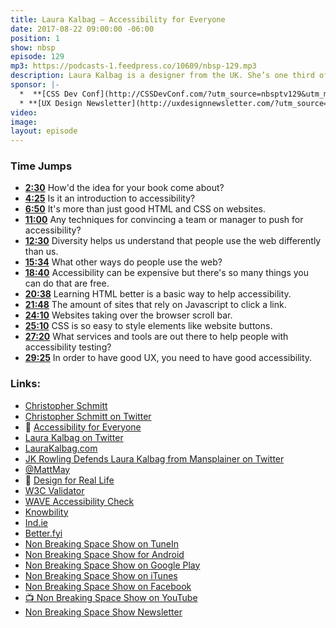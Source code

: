 ```yaml
---
title: Laura Kalbag — Accessibility for Everyone
date: 2017-08-22 09:00:00 -06:00
position: 1
show: nbsp
episode: 129
mp3: https://podcasts-1.feedpress.co/10609/nbsp-129.mp3
description: Laura Kalbag is a designer from the UK. She’s one third of Ind.ie, a tiny social enterprise working for social justice in the digital age. At Ind.ie, Laura works on a web privacy tool called Better. Her first book, *Accessibility for Everyone*, is published by A Book Apart.
sponsor: |-
  *  **[CSS Dev Conf](http://CSSDevConf.com/?utm_source=nbsptv129&utm_medium=podcast&utm_campaign=cssdevconf2017)** — Conference dedicated to CSS and its super friend technologies like JavaScript, Sass, npm, and more. A limited supply of Early Bird Tickets now on sale. [Register now!](http://CSSDevConf.com/?utm_source=nbsptv129&utm_medium=podcast&utm_campaign=cssdevconf2017)
  * **[UX Design Newsletter](http://uxdesignnewsletter.com/?utm_source=nbsptv129&utm_medium=podcast&utm_campaign=uxdesignnewsletter)** — A weekly free newsletter containing a collection of tutorials, articles, and videos about front-end design and development, plus tips on how to bring better engagement to the multi-device world curated by Christopher Schmitt. [Sign up now!](http://uxdesignnewsletter.com/?utm_source=nbsptv129&utm_medium=podcast&utm_campaign=uxdesignnewsletter)
video:
image:
layout: episode
---
```


### Time Jumps

* **[2:30](#t=2:30)** How'd the idea for your book come about?
* **[4:25](#t=4:25)** Is it an introduction to accessibility?
* **[6:50](#t=6:50)** It's more than just good HTML and CSS on websites.
* **[11:00](#t=11:00)** Any techniques for convincing a team or manager to push for accessibility?
* **[12:30](#t=12:30)** Diversity helps us understand that people use the web differently than us.
* **[15:34](#t=15:34)** What other ways do people use the web?
* **[18:40](#t=18:40)** Accessibility can be expensive but there's so many things you can do that are free.
* **[20:38](#t=20:38)** Learning HTML better is a basic way to help accessibility.
* **[21:48](#t=21:48)** The amount of sites that rely on Javascript to click a link.
* **[24:10](#t=24:10)** Websites taking over the browser scroll bar.
* **[25:10](#t=25:10)** CSS is so easy to style elements like website buttons.
* **[27:20](#t=27:20)** What services and tools are out there to help people with accessibility testing?
* **[29:25](#t=29:25)** In order to have good UX, you need to have good accessibility.


### Links:

* [Christopher Schmitt](http://Christopher.org)
* [Christopher Schmitt on Twitter](https://twitter.com/teleject)
* 📘 [Accessibility for Everyone](https://abookapart.com/products/accessibility-for-everyone)
* [Laura Kalbag on Twitter](https://twitter.com/laurakalbag)
* [LauraKalbag.com](https://laurakalbag.com)
* [JK Rowling Defends Laura Kalbag from Mansplainer on Twitter](http://www.teenvogue.com/story/book-mansplaining-twitter)
* [@MattMay](https://twitter.com/mattmay)
* 📘 [Design for Real Life](https://abookapart.com/products/design-for-real-life)
* [W3C Validator](https://validator.w3.org)
* [WAVE Accessibility Check](http://wave.webaim.org)
* [Knowbility](https://www.knowbility.org)
* [Ind.ie](https://ind.ie)
* [Better.fyi](https://better.fyi)
* [Non Breaking Space Show on TuneIn](http://tunein.com/radio/Non-Breaking-Space-Show-p885155/)
* [Non Breaking Space Show for Android](http://subscribeonandroid.com/feeds.goodstuff.fm/nbsp)
* [Non Breaking Space Show on Google Play](https://playmusic.app.goo.gl/?ibi=com.google.PlayMusic&isi=691797987&ius=googleplaymusic&link=https://play.google.com/music/m/Iw5ik6iwalo5vmda5rqyrotdney?t%3DNon_Breaking_Space_Show%26pcampaignid%3DMKT-na-all-co-pr-mu-pod-16)
* [Non Breaking Space Show on iTunes](https://itunes.apple.com/ca/podcast/non-breaking-space-show/id507162981?mt=2&ign-mpt=uo%3D4)
* [Non Breaking Space Show on Facebook](https://www.facebook.com/nbsptv)
* [📺 Non Breaking Space Show on YouTube](https://www.youtube.com/channel/UC--mqA75V3CM8hxId0l7e_g?sub_confirmation=1)
* [Non Breaking Space Show Newsletter](http://newsletter.nonbreakingspace.tv/)
